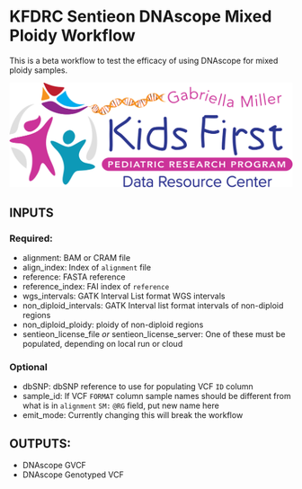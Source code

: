 # KFDRC Sentieon DNAscope Mixed Ploidy Workflow
This is a beta workflow to test the efficacy of using DNAscope for mixed ploidy samples.

<p align="center">
  <img src="logo/kids_first_logo.svg" alt="Kids First repository logo" width="660px" />
</p>

## INPUTS
### Required:
- alignment: BAM or CRAM file
- align_index: Index of `alignment` file
- reference: FASTA reference
- reference_index: FAI index of `reference`
- wgs_intervals: GATK Interval List format WGS intervals
- non_diploid_intervals: GATK Interval list format intervals of non-diploid regions
- non_diploid_ploidy: ploidy of non-diploid regions
- sentieon_license_file _or_ sentieon_license_server: One of these must be populated, depending on local run or cloud
### Optional
- dbSNP: dbSNP reference to use for populating VCF `ID` column
- sample_id: If VCF `FORMAT` column sample names should be different from what is in `alignment` `SM:` `@RG` field, put new name here
- emit_mode: Currently changing this will break the workflow

## OUTPUTS:
- DNAscope GVCF
- DNAscope Genotyped VCF